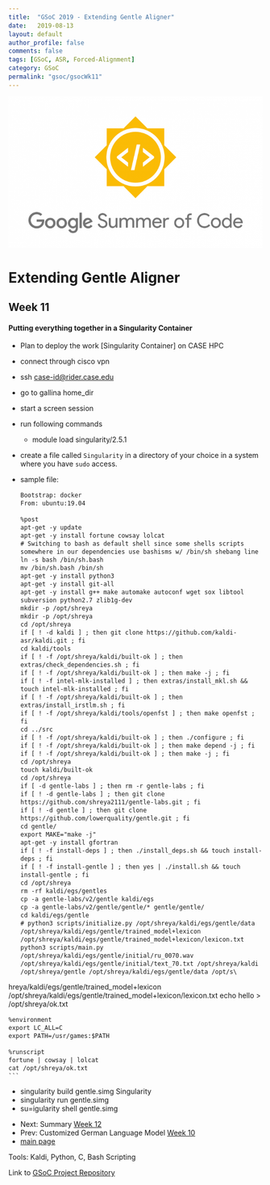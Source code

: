 ```yaml
---
title:  "GSoC 2019 - Extending Gentle Aligner"
date:   2019-08-13
layout: default
author_profile: false
comments: false
tags: [GSoC, ASR, Forced-Alignment]
category: GSoC
permalink: "gsoc/gsocWk11"
---
```


![GSoC](/icons/GSoC.png)

<h1> Extending Gentle Aligner </h1>
<h2> Week 11 </h2>
<h4> Putting everything together in a Singularity Container </h4>

* Plan to deploy the work [Singularity Container] on CASE HPC

 - connect through cisco vpn
 - ssh case-id@rider.case.edu
 - go to gallina home_dir
 - start a screen session
 - run following commands

    - module load singularity/2.5.1
- create a file called `Singularity` in a directory of your choice in a system where you have `sudo` access.
- sample file:
    ```    
    Bootstrap: docker
    From: ubuntu:19.04

    %post
    apt-get -y update
    apt-get -y install fortune cowsay lolcat
    # Switching to bash as default shell since some shells scripts somewhere in our dependencies use bashisms w/ /bin/sh shebang line
    ln -s bash /bin/sh.bash
    mv /bin/sh.bash /bin/sh
    apt-get -y install python3
    apt-get -y install git-all
    apt-get -y install g++ make automake autoconf wget sox libtool subversion python2.7 zlib1g-dev
    mkdir -p /opt/shreya
    mkdir -p /opt/shreya
    cd /opt/shreya
    if [ ! -d kaldi ] ; then git clone https://github.com/kaldi-asr/kaldi.git ; fi
    cd kaldi/tools
    if [ ! -f /opt/shreya/kaldi/built-ok ] ; then extras/check_dependencies.sh ; fi
    if [ ! -f /opt/shreya/kaldi/built-ok ] ; then make -j ; fi
    if [ ! -f intel-mlk-installed ] ; then extras/install_mkl.sh && touch intel-mlk-installed ; fi
    if [ ! -f /opt/shreya/kaldi/built-ok ] ; then extras/install_irstlm.sh ; fi
    if [ ! -f /opt/shreya/kaldi/tools/openfst ] ; then make openfst ; fi
    cd ../src
    if [ ! -f /opt/shreya/kaldi/built-ok ] ; then ./configure ; fi
    if [ ! -f /opt/shreya/kaldi/built-ok ] ; then make depend -j ; fi
    if [ ! -f /opt/shreya/kaldi/built-ok ] ; then make -j ; fi
    cd /opt/shreya
    touch kaldi/built-ok
    cd /opt/shreya
    if [ -d gentle-labs ] ; then rm -r gentle-labs ; fi
    if [ ! -d gentle-labs ] ; then git clone https://github.com/shreya2111/gentle-labs.git ; fi
    if [ ! -d gentle ] ; then git clone https://github.com/lowerquality/gentle.git ; fi
    cd gentle/
    export MAKE="make -j"
    apt-get -y install gfortran
    if [ ! -f install-deps ] ; then ./install_deps.sh && touch install-deps ; fi
    if [ ! -f install-gentle ] ; then yes | ./install.sh && touch install-gentle ; fi
    cd /opt/shreya
    rm -rf kaldi/egs/gentles
    cp -a gentle-labs/v2/gentle kaldi/egs
    cp -a gentle-labs/v2/gentle/gentle/* gentle/gentle/
    cd kaldi/egs/gentle
    # python3 scripts/initialize.py /opt/shreya/kaldi/egs/gentle/data /opt/shreya/kaldi/egs/gentle/trained_model+lexicon /opt/shreya/kaldi/egs/gentle/trained_model+lexicon/lexicon.txt
    python3 scripts/main.py /opt/shreya/kaldi/egs/gentle/initial/ru_0070.wav /opt/shreya/kaldi/egs/gentle/initial/text_70.txt /opt/shreya/kaldi /opt/shreya/gentle /opt/shreya/kaldi/egs/gentle/data /opt/s\
hreya/kaldi/egs/gentle/trained_model+lexicon /opt/shreya/kaldi/egs/gentle/trained_model+lexicon/lexicon.txt
    echo hello > /opt/shreya/ok.txt

    %environment
    export LC_ALL=C
    export PATH=/usr/games:$PATH

    %runscript
    fortune | cowsay | lolcat
    cat /opt/shreya/ok.txt
    ```

 - singularity build gentle.simg Singularity
 - singularity run gentle.simg
 - su=igularity shell gentle.simg

* Next: Summary [Week 12](https://shreya2111.github.io/gsoc/report)
* Prev: Customized German Language Model [Week 10](https://shreya2111.github.io/gsoc/gsocWk10)
* [main page](https://shreya2111.github.io/gsoc)

Tools:
Kaldi, Python, C, Bash Scripting

Link to [GSoC Project Repository](https://github.com/shreya2111/gentle-labs)